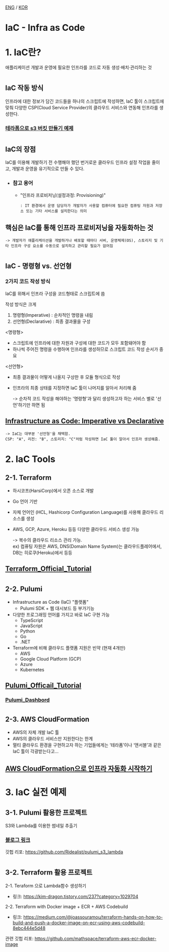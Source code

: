 [ENG](#iac---infra-as-code) / [KOR](#iac란)

# IaC - Infra as Code

# 1. IaC란?

애플리케이션 개발과 운영에 필요한 인프라를 코드로 자동 생성·배치·관리하는 것

#

## IaC 작동 방식

인프라에 대한 정보가 담긴 코드들을 하나의 스크립트에 작성하면, IaC 툴이 스크립트에 맞춰 다양한 CSP(Cloud Service Provider)의 클라우드 서비스와 연동해 인프라를 생성한다.

### [테라폼으로 s3 버킷 만들기 예제](https://frozenpond.tistory.com/189)

#

## IaC의 장점

IaC를 이용해 개발하기 전 수행해야 했던 번거로운 클라우드 인프라 설정 작업을 줄이고, 개발과 운영을 유기적으로 만들 수 있다.

- ### **참고 용어**

  - "인프라 프로비저닝(설정과정: Provisioning)"

        : IT 환경에서 운영 담당자가 개발자가 사용할 컴퓨터에 필요한 컴퓨팅 자원과 저장소 또는 기타 서비스를 설치한다는 의미

## **핵심은 IaC를 통해 인프라 프로비저닝을 자동화하는 것**

    -> 개발자가 애플리케이션을 개발하거나 배포할 때마다 서버, 운영체제(OS), 스토리지 및 기타 인프라 구성 요소를 수동으로 설치하고 관리할 필요가 없어짐

#

## IaC - 명령형 vs. 선언형

### 2가지 코드 작성 방식

IaC를 위해서 인프라 구성을 코드형태로 스크립트에 씀

작성 방식은 크게

1. 명령형(Imperative) : 순차적인 명령을 내림
2. 선언형(Declarative) : 최종 결과물을 구성

<명령형>

- 스크립트에 인프라에 대한 자원과 구성에 대한 코드가 모두 포함돼어야 함
- 하나씩 주어진 명령을 수행하며 인프라를 생성하므로 스크립트 코드 작성 순서가 중요

<선언형>

- 최종 결과물이 어떻게 나올지 구상한 후 모듈 형식으로 작성
- 인프라의 최종 상태를 지정하면 IaC 툴이 나머지를 알아서 처리해 줌

    -> 순차적 코드 작성을 해야하는 '명령형'과 달리
     생성하고자 하는 서비스 별로 '선언'하기만 하면 됨

## [Infrastructure as Code: Imperative vs Declarative](https://tech.ovoenergy.com/imperative-vs-declarative/)

    -> IaC는 대부분 '선언형'을 채택함.
    CSP: "A", 리전: "B", 스토리지: "C"처럼 작성하면 IaC 툴이 알아서 인프라 생성해줌.

# 2. IaC Tools

## 2-1. Terraform

- 하시코프(HarsiCorp)에서 오픈 소스로 개발
- Go 언어 기반
- 자체 언어인 (HCL, Hashicorp Configuration Language)를 사용해 클라우드 리소스를 생성

- AWS, GCP, Azure, Heroku 등등 다양한 클라우드 서비스 생성 가능

    -> 복수의 클라우드 리소스 관리 가능.  
    ex) 컴퓨팅 자원은 AWS,
        DNS(Domain Name System)는 클라우드플레어에서,
        DB는 히로쿠(Heroku)에서 등등

## [Terraform_Official_Tutorial](https://learn.hashicorp.com/terraform?utm_source=terraform_io)

#

## 2-2. Pulumi

- Infrastructure as Code (IaC) "플랫폼"
  - Pulumi SDK + 웹 대시보드 등 부가기능
- 다양한 프로그래밍 언어를 가지고 바로 IaC 구현 가능
  - TypeScript
  - JavaScript
  - Python
  - Go
  - .NET
- Terraform에 비해 클라우드 플랫폼 지원은 빈약 (현재 4개만)
  - AWS
  - Google Cloud Platform (GCP)
  - Azure
  - Kubernetes

## [Pulumi_Officail_Tutorial](https://www.pulumi.com/docs/get-started/aws/)

### [Pulumi_Dashbord](https://app.pulumi.com/Ridealist)

#

## 2-3. AWS CloudFormation

- AWS의 자체 개발 IaC 툴
- AWS의 클라우드 서비스만 지원한다는 한계
- 멀티 클라우드 환경을 구현하고자 하는 기업들에게는 ‘테라폼’이나 ‘앤서블’과 같은 IaC 툴이 각광받는다고...

## [AWS CloudFormation으로 인프라 자동화 시작하기](https://medium.com/pplink/aws-cloudformation%EC%9C%BC%EB%A1%9C-%EC%9D%B8%ED%94%84%EB%9D%BC-%EC%9E%90%EB%8F%99%ED%99%94-%EC%8B%9C%EC%9E%91%ED%95%98%EA%B8%B0-9fe13cdf08c9)
  
#

# 3. IaC 실전 예제

## 3-1. Pulumi 활용한 프로젝트

S3와 Lambda를 이용한 썸네일 추출기

### [블로그 링크](https://devbull.xyz/pulumi-tutorial-s3-lambda/)

깃헙 리포: <https://github.com/Ridealist/pulumi_s3_lambda>

#

## 3-2. Terraform 활용 프로젝트

2-1. Teraform 으로 Lambda함수 생성하기

- 링크: <https://kim-dragon.tistory.com/237?category=1029704>

2-2. Terraform  with Docker image + ECR + AWS Codebuild

- 링크: <https://medium.com/@joassouramou/terraform-hands-on-how-to-build-and-push-a-docker-image-on-ecr-using-aws-codebuild-8ebc444e5d48>

관련 깃헙 리포: <https://github.com/mathspace/terraform-aws-ecr-docker-image>
